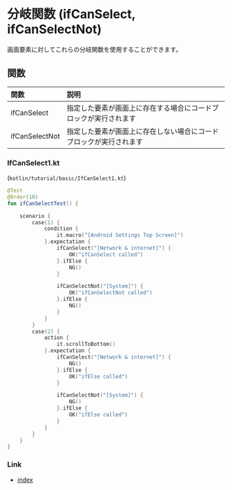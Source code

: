 # 分岐関数 (ifCanSelect, ifCanSelectNot)

画面要素に対してこれらの分岐関数を使用することができます。

## 関数

| 関数             | 説明                                |
|:---------------|:----------------------------------|
| ifCanSelect    | 指定した要素が画面上に存在する場合にコードブロックが実行されます  |
| ifCanSelectNot | 指定した要素が画面上に存在しない場合にコードブロックが実行されます |

### IfCanSelect1.kt

(`kotlin/tutorial/basic/IfCanSelect1.kt`)

```kotlin
@Test
@Order(10)
fun ifCanSelectTest() {

    scenario {
        case(1) {
            condition {
                it.macro("[Android Settings Top Screen]")
            }.expectation {
                ifCanSelect("[Network & internet]") {
                    OK("ifCanSelect called")
                }.ifElse {
                    NG()
                }

                ifCanSelectNot("[System]") {
                    OK("ifCanSelectNot called")
                }.ifElse {
                    NG()
                }
            }
        }
        case(2) {
            action {
                it.scrollToBottom()
            }.expectation {
                ifCanSelect("[Network & internet]") {
                    NG()
                }.ifElse {
                    OK("ifElse called")
                }

                ifCanSelectNot("[System]") {
                    NG()
                }.ifElse {
                    OK("ifElse called")
                }
            }
        }
    }
}
```

### Link

- [index](../../../index_ja.md)

